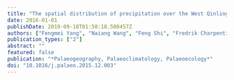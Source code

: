 ```yaml
---
title: "The spatial distribution of precipitation over the West Qinling region, China, AD 1470--2000"
date: 2016-01-01
publishDate: 2019-09-18T01:50:18.500457Z
authors: ["Fengmei Yang", "Naiang Wang", "Feng Shi", "Fredrik Charpentier Ljungqvist", "Sen Zhao", "Ting Liu"]
publication_types: ["2"]
abstract: ""
featured: false
publication: "*Palaeogeography, Palaeoclimatology, Palaeoecology*"
doi: "10.1016/j.palaeo.2015.12.003"
---
```


